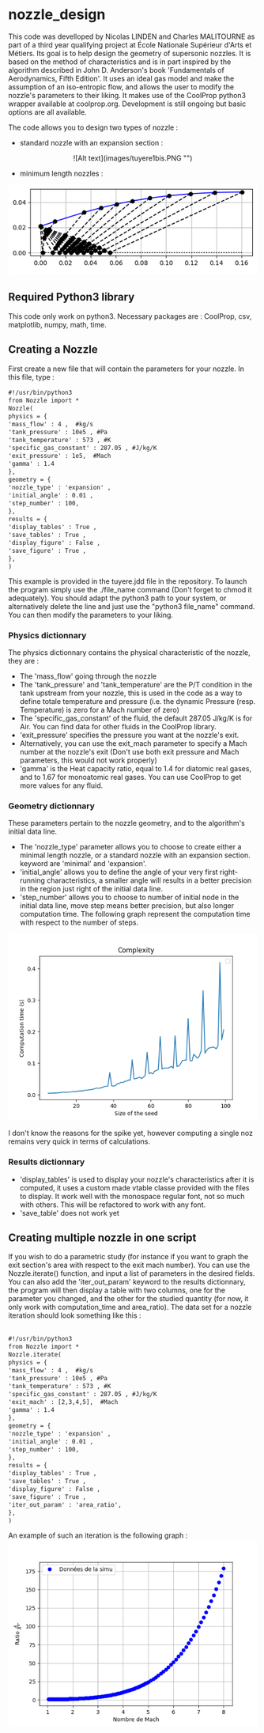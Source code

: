 # nozzle_design
This code was develloped by Nicolas LINDEN and Charles MALITOURNE as part of a third year qualifying project at École Nationale Supérieur d'Arts et Métiers. Its goal is to help design the geometry of supersonic nozzles. It is based on the method of characteristics and is in part inspired by the algorithm described in John D. Anderson's book 'Fundamentals of Aerodynamics, Fifth Edition'. It uses an ideal gas model and make the assumption of an iso-entropic flow, and allows the user to modify the nozzle's parameters to their liking. It makes use of the CoolProp python3 wrapper available at coolprop.org. Development is still ongoing but basic options are all available.

The code allows you to design two types of nozzle : 
* standard nozzle with an expansion section :

<div style="text-align:center">
![Alt text](images/tuyere1bis.PNG "")
</div>

* minimum length nozzles :

![Alt text](images/tuyere2bis.PNG "")
## Required Python3 library
This code only work on python3.
Necessary packages are : CoolProp, csv, matplotlib, numpy, math, time.

## Creating a Nozzle
First create a new file that will contain the parameters for your nozzle.
In this file, type :
```
#!/usr/bin/python3
from Nozzle import *
Nozzle(
physics = {
'mass_flow' : 4 ,  #kg/s
'tank_pressure' : 10e5 , #Pa
'tank_temperature' : 573 , #K
'specific_gas_constant' : 287.05 , #J/kg/K
'exit_pressure' : 1e5,  #Mach
'gamma' : 1.4
},
geometry = {
'nozzle_type' : 'expansion' ,
'initial_angle' : 0.01 ,
'step_number' : 100,
},
results = {
'display_tables' : True ,
'save_tables' : True ,
'display_figure' : False ,
'save_figure' : True ,
},
)
```
This example is provided in the tuyere.jdd file in the repository. To launch the program simply use the ./file_name command (Don't forget to chmod it adequately).
You should adapt the python3 path to your system, or alternatively delete the line and just use the "python3 file_name" command.
You can then modify the parameters to your liking.

### Physics dictionnary
The physics dictionnary contains the physical characteristic of the nozzle, they are :
* The 'mass_flow' going through the nozzle
* The 'tank_pressure' and 'tank_temperature' are the P/T condition in the tank upstream from your nozzle, this is used in the code as a way to define totale temperature and pressure (i.e. the dynamic Pressure (resp. Temperature) is zero for a Mach number of zero)
* The 'specific_gas_constant' of the fluid, the default 287.05 J/kg/K is for Air. You can find data for other fluids in the CoolProp library.
* 'exit_pressure' specifies the pressure you want at the nozzle's exit.
* Alternatively, you can use the exit_mach parameter to specify a Mach number at the nozzle's exit (Don't use both exit pressure and Mach parameters, this would not work properly)
* 'gamma' is the Heat capacity ratio, equal to 1.4 for diatomic real gases, and to 1.67 for monoatomic real gases. You can use CoolProp to get more values for any fluid.
### Geometry dictionnary
These parameters pertain to the nozzle geometry, and to the algorithm's initial data line.
* The 'nozzle_type' parameter allows you to choose to create either a minimal length nozzle, or a standard nozzle with an expansion section. keyword are 'minimal' and 'expansion'.
* 'initial_angle' allows you to define the angle of your very first right-running characteristics, a smaller angle will results in a better precision in the region just right of the initial data line. 
* 'step_number' allows you to choose to number of initial node in the initial data line, move step means better precision, but also longer computation time. The following graph represent the computation time with respect to the number of steps.

![Alt text](images/complexity.png "Complexity")

I don't know the reasons for the spike yet, however computing a single noz remains very quick in terms of calculations.
### Results dictionnary
* 'display_tables' is used to display your nozzle's characteristics after it is computed, it uses a custom made vtable classe provided with the files to display. It work well with the monospace regular font, not so much with others. This will be refactored to work with any font.
* 'save_table' does not work yet

## Creating multiple nozzle in one script
If you wish to do a parametric study (for instance if you want to graph the exit section's area with respect to the exit mach number). You can use the Nozzle.iterate() function, and input a list of parameters in the desired fields. You can also add the 'iter_out_param' keyword to the results dictionnary, the program will then display a table with two columns, one for the parameter you changed, and the other for the studied quantity (for now, it only work with computation_time and area_ratio).
The data set for a nozzle iteration should look something like this :
```

#!/usr/bin/python3
from Nozzle import *
Nozzle.iterate(
physics = {
'mass_flow' : 4 ,  #kg/s
'tank_pressure' : 10e5 , #Pa
'tank_temperature' : 573 , #K
'specific_gas_constant' : 287.05 , #J/kg/K
'exit_mach' : [2,3,4,5],  #Mach
'gamma' : 1.4
},
geometry = {
'nozzle_type' : 'expansion' ,
'initial_angle' : 0.01 ,
'step_number' : 100,
},
results = {
'display_tables' : True ,
'save_tables' : True ,
'display_figure' : False ,
'save_figure' : True ,
'iter_out_param' : 'area_ratio',
},
)
```
An example of such an iteration is the following graph :
![Alt text](images/validation.png "Iteration example")
